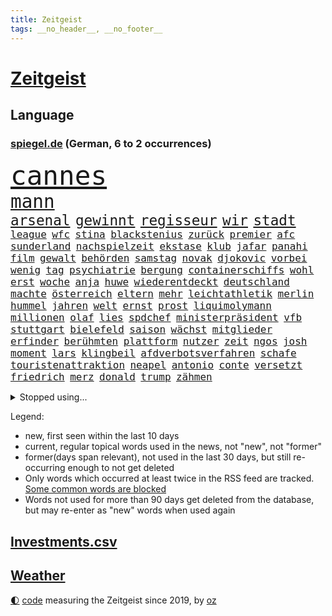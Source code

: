 ```yaml
---
title: Zeitgeist
tags: __no_header__, __no_footer__
---
```


# [Zeitgeist](https://oliz.io/zeitgeist/)

## Language

<h3><a href="https://www.spiegel.de" target="_blank">spiegel.de</a> (German, 6 to 2 occurrences)</h3>
<p style="font-family:monospace">
<span style="font-size:32pt"><a href="news_links.html#cannes" class="current">cannes</a></span>
<br>
<span style="font-size:22pt"><a href="news_links.html#mann" class="current">mann</a></span>
<br>
<span style="font-size:17pt"><a href="news_links.html#arsenal" class="current">arsenal</a></span>
<span style="font-size:17pt"><a href="news_links.html#gewinnt" class="current">gewinnt</a></span>
<span style="font-size:17pt"><a href="news_links.html#regisseur" class="current">regisseur</a></span>
<span style="font-size:17pt"><a href="news_links.html#wir" class="current">wir</a></span>
<span style="font-size:17pt"><a href="news_links.html#stadt" class="current">stadt</a></span>
<br>
<span style="font-size:12pt"><a href="news_links.html#league" class="current">league</a></span>
<span style="font-size:12pt"><a href="news_links.html#wfc" class="new">wfc</a></span>
<span style="font-size:12pt"><a href="news_links.html#stina" class="new">stina</a></span>
<span style="font-size:12pt"><a href="news_links.html#blackstenius" class="new">blackstenius</a></span>
<span style="font-size:12pt"><a href="news_links.html#zurück" class="current">zurück</a></span>
<span style="font-size:12pt"><a href="news_links.html#premier" class="current">premier</a></span>
<span style="font-size:12pt"><a href="news_links.html#afc" class="current">afc</a></span>
<span style="font-size:12pt"><a href="news_links.html#sunderland" class="new">sunderland</a></span>
<span style="font-size:12pt"><a href="news_links.html#nachspielzeit" class="current">nachspielzeit</a></span>
<span style="font-size:12pt"><a href="news_links.html#ekstase" class="new">ekstase</a></span>
<span style="font-size:12pt"><a href="news_links.html#klub" class="current">klub</a></span>
<span style="font-size:12pt"><a href="news_links.html#jafar" class="new">jafar</a></span>
<span style="font-size:12pt"><a href="news_links.html#panahi" class="new">panahi</a></span>
<span style="font-size:12pt"><a href="news_links.html#film" class="current">film</a></span>
<span style="font-size:12pt"><a href="news_links.html#gewalt" class="current">gewalt</a></span>
<span style="font-size:12pt"><a href="news_links.html#behörden" class="current">behörden</a></span>
<span style="font-size:12pt"><a href="news_links.html#samstag" class="current">samstag</a></span>
<span style="font-size:12pt"><a href="news_links.html#novak" class="current">novak</a></span>
<span style="font-size:12pt"><a href="news_links.html#djokovic" class="current">djokovic</a></span>
<span style="font-size:12pt"><a href="news_links.html#vorbei" class="current">vorbei</a></span>
<span style="font-size:12pt"><a href="news_links.html#wenig" class="current">wenig</a></span>
<span style="font-size:12pt"><a href="news_links.html#tag" class="current">tag</a></span>
<span style="font-size:12pt"><a href="news_links.html#psychiatrie" class="current">psychiatrie</a></span>
<span style="font-size:12pt"><a href="news_links.html#bergung" class="current">bergung</a></span>
<span style="font-size:12pt"><a href="news_links.html#containerschiffs" class="new">containerschiffs</a></span>
<span style="font-size:12pt"><a href="news_links.html#wohl" class="current">wohl</a></span>
<span style="font-size:12pt"><a href="news_links.html#erst" class="current">erst</a></span>
<span style="font-size:12pt"><a href="news_links.html#woche" class="current">woche</a></span>
<span style="font-size:12pt"><a href="news_links.html#anja" class="current">anja</a></span>
<span style="font-size:12pt"><a href="news_links.html#huwe" class="new">huwe</a></span>
<span style="font-size:12pt"><a href="news_links.html#wiederentdeckt" class="new">wiederentdeckt</a></span>
<span style="font-size:12pt"><a href="news_links.html#deutschland" class="current">deutschland</a></span>
<span style="font-size:12pt"><a href="news_links.html#machte" class="current">machte</a></span>
<span style="font-size:12pt"><a href="news_links.html#österreich" class="current">österreich</a></span>
<span style="font-size:12pt"><a href="news_links.html#eltern" class="current">eltern</a></span>
<span style="font-size:12pt"><a href="news_links.html#mehr" class="current">mehr</a></span>
<span style="font-size:12pt"><a href="news_links.html#leichtathletik" class="current">leichtathletik</a></span>
<span style="font-size:12pt"><a href="news_links.html#merlin" class="new">merlin</a></span>
<span style="font-size:12pt"><a href="news_links.html#hummel" class="new">hummel</a></span>
<span style="font-size:12pt"><a href="news_links.html#jahren" class="current">jahren</a></span>
<span style="font-size:12pt"><a href="news_links.html#welt" class="current">welt</a></span>
<span style="font-size:12pt"><a href="news_links.html#ernst" class="current">ernst</a></span>
<span style="font-size:12pt"><a href="news_links.html#prost" class="new">prost</a></span>
<span style="font-size:12pt"><a href="news_links.html#liquimolymann" class="new">liquimolymann</a></span>
<span style="font-size:12pt"><a href="news_links.html#millionen" class="current">millionen</a></span>
<span style="font-size:12pt"><a href="news_links.html#olaf" class="current">olaf</a></span>
<span style="font-size:12pt"><a href="news_links.html#lies" class="current">lies</a></span>
<span style="font-size:12pt"><a href="news_links.html#spdchef" class="current">spdchef</a></span>
<span style="font-size:12pt"><a href="news_links.html#ministerpräsident" class="current">ministerpräsident</a></span>
<span style="font-size:12pt"><a href="news_links.html#vfb" class="current">vfb</a></span>
<span style="font-size:12pt"><a href="news_links.html#stuttgart" class="current">stuttgart</a></span>
<span style="font-size:12pt"><a href="news_links.html#bielefeld" class="current">bielefeld</a></span>
<span style="font-size:12pt"><a href="news_links.html#saison" class="current">saison</a></span>
<span style="font-size:12pt"><a href="news_links.html#wächst" class="current">wächst</a></span>
<span style="font-size:12pt"><a href="news_links.html#mitglieder" class="current">mitglieder</a></span>
<span style="font-size:12pt"><a href="news_links.html#erfinder" class="new">erfinder</a></span>
<span style="font-size:12pt"><a href="news_links.html#berühmten" class="current">berühmten</a></span>
<span style="font-size:12pt"><a href="news_links.html#plattform" class="current">plattform</a></span>
<span style="font-size:12pt"><a href="news_links.html#nutzer" class="current">nutzer</a></span>
<span style="font-size:12pt"><a href="news_links.html#zeit" class="current">zeit</a></span>
<span style="font-size:12pt"><a href="news_links.html#ngos" class="current">ngos</a></span>
<span style="font-size:12pt"><a href="news_links.html#josh" class="current">josh</a></span>
<span style="font-size:12pt"><a href="news_links.html#moment" class="current">moment</a></span>
<span style="font-size:12pt"><a href="news_links.html#lars" class="current">lars</a></span>
<span style="font-size:12pt"><a href="news_links.html#klingbeil" class="current">klingbeil</a></span>
<span style="font-size:12pt"><a href="news_links.html#afdverbotsverfahren" class="new">afdverbotsverfahren</a></span>
<span style="font-size:12pt"><a href="news_links.html#schafe" class="new">schafe</a></span>
<span style="font-size:12pt"><a href="news_links.html#touristenattraktion" class="current">touristenattraktion</a></span>
<span style="font-size:12pt"><a href="news_links.html#neapel" class="current">neapel</a></span>
<span style="font-size:12pt"><a href="news_links.html#antonio" class="current">antonio</a></span>
<span style="font-size:12pt"><a href="news_links.html#conte" class="new">conte</a></span>
<span style="font-size:12pt"><a href="news_links.html#versetzt" class="current">versetzt</a></span>
<span style="font-size:12pt"><a href="news_links.html#friedrich" class="current">friedrich</a></span>
<span style="font-size:12pt"><a href="news_links.html#merz" class="current">merz</a></span>
<span style="font-size:12pt"><a href="news_links.html#donald" class="current">donald</a></span>
<span style="font-size:12pt"><a href="news_links.html#trump" class="current">trump</a></span>
<span style="font-size:12pt"><a href="news_links.html#zähmen" class="current">zähmen</a></span>
</p>
<details>
<summary>Stopped using...</summary>
<p class="former" style="font-size:12pt">
mittelmeer(1675) spiele(1674) tor(1674) verluste(1674) äußern(1674) aufgefordert(1673) gefährden(1673) protestiert(1673) verpflichtet(1673) wechseln(1673) gewerkschaft(1672) planeten(1672) zurzeit(1672) anderes(1671) gleichzeitig(1671) mario(1671) unrecht(1671) belarus(1670) demonstranten(1670) festnahmen(1670) funktioniert(1670) weltweite(1670) wirkte(1670) beweisen(1669) bloß(1669) branche(1669) debüt(1669) evakuiert(1669) software(1669) alpen(1668) aufnahmen(1668) berufung(1668) cdupolitiker(1668) jüngste(1668) terroristen(1668) alexej(1667) größer(1667) kämpfer(1667) lager(1667) nawalny(1667) scheiterte(1667) vielerorts(1667) ausgeschlossen(1666) ausschreitungen(1666) bücher(1666) dementiert(1666) erlassen(1666) klaren(1666) stimmt(1666) studierenden(1666) stück(1666) täglich(1666) vergessen(1666) verunglückt(1666) ermöglichen(1665) jury(1665) richtige(1665) eingereicht(1664) for(1664) geburt(1664) geriet(1664) nordsee(1664) spdpolitiker(1664) trainiert(1664) blockieren(1663) daraufhin(1663) dürften(1663) gebrochen(1663) meldete(1663) sports(1663) venezuela(1663) offenen(1662) optimistisch(1662) oppositionelle(1661) bull(1660) erhielt(1660) geräte(1660) kürzlich(1660) ton(1660) ungarns(1660) 27(1659) beinahe(1659) belgien(1659) hund(1658) reporter(1658) olympische(1657) schaffte(1657) springt(1657) gemeinsame(1656) produzieren(1656) wochenlang(1656) einschränkungen(1655) geprägt(1654) mangel(1653) verbände(1653) gefragt(1652) empfängt(1651) büro(1650) änderungen(1650) eigenes(1648) bremsen(1647) drogen(1646) heftiger(1645) münster(1642) teilt(1637) bewegt(1630) thüringer(1629) flug(1618) kontert(1618) missbrauchs(1618) expräsidenten(1548) lehrerin(1540) lediglich(1454) zentralbank(1415) auswärtige(1404) erfolgreichste(1370) kameras(1360) börsen(1349) wissing(1346) king(1345) angestellten(1341) offene(1328) radikalen(1315) grünenpolitiker(1307) rauswurf(1303) wichtiges(1300) kompromiss(1242) bat(1223) erschwert(1223) krim(1219) überwachung(1203) versagen(1175) beschuss(1159) gebiete(1157) besetzten(1135) günstiger(1129) aufeinander(1096) ehrt(1090) prinzessin(1087) weltverband(1080) kenia(1077) sinne(1075) veröffentlichen(1061) misshandelt(1059) fahrgäste(1054) schwimmen(1052) älter(1046) folgten(1028) studentin(998) wünsche(996) angeblicher(969) ereignet(968) kollege(960) angreifen(954) branchen(954) pakete(939) versehen(936) kohl(931) großeinsatz(930) mitarbeitern(910) abbauen(900) deutschlandticket(887) 47(886) fenster(885) gedroht(884) hauses(884) erheben(878) ähnliche(870) erfolgreiche(850) liebt(836) baden(831) verschleppt(828) weimar(824) kleinere(821) uefa(817) lauf(815) z(788) hollywoodstar(774) forscherin(740) fisch(737) straßenverkehr(735) schief(725) gehandelt(709) sächsischen(694) awards(675) langjährigen(673) quellen(673) bewaffnete(653) sicherheitsmaßnahmen(651) militärisch(650) nächster(643) 96(635) digitalen(627) sichergestellt(626) us(626) völkermord(624) alaska(622) negative(621) milei(617) franziska(609) suv(609) harald(605) weitet(602) vorgang(601) oppositionspolitiker(587) singen(581) ablehnung(575) attentat(565) haken(530) jacob(527) franzose(526) ruanda(523) bett(518) usdemokraten(514) oscarpreisträgerin(511) wahre(511) notfall(509) umstrittenes(506) ermittlungsverfahren(503) astronauten(499) iss(497) finanziellen(493) huthimiliz(493) you(486) ruiniert(484) raumfahrt(479) format(469) senator(466) pünktlich(465) terrormiliz(459) bestürzt(458) prallte(458) spottet(458) stützt(455) lamar(453) manipulation(452) erobert(451) karriereende(448) schwerverletzte(433) fair(430) dortmunds(421) georg(416) dürfe(409) haiti(408) wirklichkeit(405) award(403) schlimmste(402) dominierte(401) augenhöhe(398) menschenrechtler(398) 20jähriger(396) locker(395) ruhrgebiet(393) schweine(389) gesammelt(387) düstere(378) breitet(377) jahrhunderts(376) ungewollt(374) depression(373) usgericht(373) kundschaft(368) publikums(368) geheiratet(365) amtsgericht(364) 21jährige(363) kommentare(363) enkel(362) parkplatz(362) bnd(361) meinungsfreiheit(361) flüchtlingslager(359) landeten(358) liest(358) ausbreitung(356) tischtennis(356) gewachsen(355) komme(351) moderatorin(349) protestierte(348) ignorieren(347) organisiert(346) kendrick(345) cartoonisten(343) christen(338) ständigen(337) kurse(336) rekordsumme(336) sonja(336) tausendfach(335) psychologie(333) einsam(331) illegaler(331) kurswechsel(331) trümmern(330) kompany(329) lohn(329) umgebung(323) vielfalt(321) 28jähriger(320) unzufrieden(320) kreative(319) gleichen(318) reichste(314) strategien(314) beschleunigt(312) 24jähriger(311) durchaus(311) gelebt(309) fühle(308) extremen(307) rudert(303) erschüttern(302) peinlich(302) music(301) auftritten(299) entsprechenden(298) wahrscheinlicher(298) financial(297) america(294) verbracht(294) erkrankungen(290) samsung(289) schwedische(283) pennsylvania(280) görlitz(275) nicolas(275) tönen(275) öffentlicher(275) ordnen(274) scheiterten(274) lehrt(273) nähert(270) feiertagen(269) gestaltet(269) leichenfund(269) rückschläge(268) versinkt(268) belege(267) britin(267) militante(267) verhängen(266) dhl(265) kursk(265) vorgegangen(265) thesen(262) eisbären(261) schwerin(261) möglichem(259) australische(258) plattformen(258) gange(257) hergestellt(254) image(253) zugriff(251) verweis(250) frauenrechte(249) organisierte(249) krankenkasse(246) gefördert(244) globaler(244) medikamenten(244) nutzerinnen(244) rose(243) verhinderte(243) versorgen(243) verwandelt(241) absender(240) gesetzes(239) isabella(239) verrückte(239) sternekoch(238) hakt(236) feuerpause(234) schädel(234) entfernung(233) teller(232) gelangen(231) inflationsrate(229) scheiterns(229) bundesrichter(228) washingtons(227) notwendig(226) dreieinhalb(224) erwägen(224) lebensmittelpreise(224) absolute(220) fünftel(220) betrag(219) 37jähriger(218) aufsteiger(218) diktatur(217) dokumenten(217) morgens(217) schnee(217) bestand(216) werben(216) prangert(213) mängel(212) ehrgeiz(210) saturday(210) trendsport(210) usgeschäft(210) wortwahl(210) zunahme(210) 19jährige(209) anteile(208) dauer(208) einfamilienhaus(208) gemeinde(207) rettungswagen(207) unterschiedliche(207) filmbranche(206) nachteil(206) entdeckten(205) heben(205) ängste(205) antónio(204) harmlos(204) geschadet(203) paderborn(203) keeper(202) traditionellen(202) zustimmen(202) studenten(201) wucht(200) billiger(198) eingelegt(198) kanzlerpartei(198) ansichten(197) stralsund(196) unbewohnbar(196) pflegeversicherung(195) facebookkonzern(194) büros(193) kita(192) 40jährigen(191) aussetzung(190) eingriffe(190) gigantische(190) strafzöllen(190) atomwaffen(189) iwf(189) gesetzesänderung(188) kategorie(188) australian(187) verlängerung(187) überholen(187) treibstoff(186) weltwirtschaft(186) scheiden(185) umgebracht(185) ausgegeben(184) heutige(184) fragwürdigen(183) kommissar(183) soziologe(183) bedrohungen(182) beschädigen(182) löhne(181) natobeitritt(181) anfühlt(180) überlegt(179) komikerin(178) eingeleitet(176) erkämpft(176) madison(176) aufstand(174) gedenkveranstaltung(174) 14jährige(173) baldigen(173) gregor(173) gysi(173) spielerin(172) et(171) kulisse(170) zurückgeholt(169) altkanzler(168) 500000(167) sánchez(167) luftverkehr(166) brasilianer(165) niederlagen(165) reichinnek(164) schuh(163) festung(162) jesus(162) angestellte(161) dubiosen(161) elternhaus(160) globe(160) herrmann(160) vendée(160) 97(159) dating(159) hegen(159) minderheitsregierung(159) realistisch(159) therapeuten(159) verfassungswidriger(159) eignet(158) energiekrise(158) 78jährige(157) gestrichen(157) email(155) rechtsaußenpartei(154) teslafahrer(154) weckruf(154) löwe(152) pipelines(150) schacht(150) grundsatz(149) raketenangriffe(149) 01(147) ergab(147) rekruten(147) schwebt(147) genügend(146) haftbedingungen(146) sprüche(146) fasziniert(145) jobwechsel(145) rechtsstaat(145) seniorin(145) veruntreut(145) vierjähriger(145) zugezogen(145) 170(144) entfacht(144) mitgliedschaft(144) netflixstar(144) begreifen(143) brutto(142) drake(142) streng(142) medizinischen(141) nachdenken(141) zündet(141) sonntagabend(140) palliativarzt(139) bewundert(138) spiegelrecherche(138) angefahren(137) handelskriegs(137) oppositionspartei(137) rekordzeit(137) vergehen(137) bunt(136) costa(136) erschlagen(134) segen(134) totschlags(134) 54(133) gesunder(133) paragraf(133) portugiese(133) reichensteuer(133) spotify(133) ted(133) usverfassung(133) absetzen(132) devise(132) schreit(132) witzelt(132) aktivitäten(131) dankbar(130) dokumentiert(129) jonas(129) dreh(128) enttäuschenden(128) belgier(127) bot(127) gründet(127) lieferung(127) stolpert(127) athletinnen(126) fechten(126) präsent(126) hilferuf(125) politikers(125) cduministerpräsident(124) freigegeben(124) freiheitsstrafen(124) pur(124) weigert(124) ausgerottet(122) wiedereinführung(122) fuhren(121) geruch(121) sexualität(121) sportliche(121) wähnt(121) grünes(120) unvermittelt(120) 15jährige(119) aufzuholen(119) ravensburg(119) angestiegen(118) aufenthalt(118) unabhängiger(118) verzögert(118) durchsuchung(117) flugzeugunglück(117) press(116) welterfolg(116) zentraler(116) süßigkeiten(115) adler(114) beschimpfungen(114) road(114) herzschrittmacher(113) linkenpolitikerin(113) söhnen(113) bewerbungen(112) lebensgefährlichen(112) regulären(112) verfallen(112) verlässlich(112) absehbar(111) gleichstellung(111) jean(111) reuters(111) natascha(110) zugticket(110) entmachtung(109) gewässern(109) tunesien(109) zahlte(109) angesetzt(108) geboten(108) halt(108) kassierte(107) taxi(107) abhängigkeit(106) beschämend(106) festen(106) investment(106) preissteigerungen(106) sechsjährigen(106) unverletzt(106) erweitern(105) haas(105) scheidenden(105) einschüchtern(103) gegnerin(103) szenario(103) entziehen(102) kartellamt(102) nsu(102) unfallort(102) untergraben(101) wache(101) gesellschaften(100) tödliches(100) wüten(100) datenschutz(99) faktenchecks(99) keinerlei(99) mütterrente(99) rivale(99) lernt(98) weltwirtschaftsforum(98) abgeschobenen(97) angelehnt(97) erleiden(97) geiseldeal(97) kleineren(97) sozialbeiträge(97) verstecken(97) geflogen(96) gift(96) ken(96) niedrige(96) original(96) spdlinke(96) busfahrer(95) atomprogramm(94) blue(94) origin(94) brutales(93) gerückt(93) vorboten(93) exoplanet(92) lieferanten(92) märchen(92) pekings(92) dekret(91) gerichtsurteil(91) knieverletzung(91) randalieren(91) weltmeeren(91) ausrede(90) erfordert(90) gedenkfeier(90) gereizt(90) old(90) ratgeber(90) trafford(90) unterbinden(90) berge(89) fußgänger(89) litauens(89) pressefreiheit(89) schaible(89) wirtschaftlich(89) ausweisungen(88) beleidigend(88) fatale(88) friert(88) mutiger(88) töchtern(88) vorgängerregierung(88) zahle(88) angehalten(87) bayernspieler(87) bettlaken(87) kinderkörper(87) konsequenz(87) sammelten(87) stattet(87) 77jährige(86) abgeschobene(86) einbrecher(86) exoplaneten(86) fifapräsident(86) rachefeldzug(86) twitter(86) verwechselt(86) 90jährige(85) abschieben(85) herzinfarkte(85) kiapp(85) lawine(85) terrorangriff(85) to(85) afghanen(84) eingerichtet(84) topteam(84) vorurteile(84) elektrofahrzeuge(83) mustafa(83) verkrampft(83) erlaubte(82) evg(82) geiselhaft(82) migrantinnen(82) soldatinnen(82) update(82) valentina(82) ausschließen(81) heilen(81) ju(81) umzusetzen(81) verblasst(81) verfügt(81) gucken(80) hochzeitskorso(80) kluge(80) kz(80) sefe(80) wirtschaftspolitisch(80) wismar(80) auffallend(79) strafgesetzbuch(79) versetzen(79) colin(78) erdstöße(78) exklub(78) luftschläge(78) netto(78) unterzahl(78) beunruhigend(77) boomer(77) entging(77) kinderwunsch(77) königsblau(77) abpfiff(76) bukele(76) moniert(76) aufgegeben(75) niederrhein(75) voice(75) aktienkurs(74) come(74) dachgeschoss(74) deliverance(74) jugendklub(74) kingdom(74) witkoff(74) aufgeschreckt(73) erfolgte(73) füßen(73) mutieren(73) salvadors(73) schießerei(73) arbeitsmoral(72) festgelegt(72) geländewagen(72) geschlechter(72) verschafft(72) vorkehrungen(72) witzfigur(72) blanchett(71) bronchitis(71) cate(71) gelungenes(71) kühnert(71) pazifismus(71) adipositas(70) k(70) sge(70) wohlstand(70) ähnlichkeiten(70) angestrebten(69) erzürnt(69) harrison(69) hörsaal(69) kippte(69) klettern(69) südostasien(69) uszöllen(69) waffensysteme(69) eingehen(68) gleis(68) hohem(68) pech(68) verstummen(68) derby(67) edeka(67) fdpvorsitzende(67) frühling(67) kanone(67) kartoffeln(67) koalitionäre(67) spontanen(67) turnierserie(67) geburtstagsfeier(66) germany(66) haie(66) polizeigewahrsam(66) saniert(66) sonn(66) hinterließen(65) usvize(65) absprung(64) anordnungen(64) bürgerpflicht(64) gemisch(64) gesundheitlichen(64) leeds(64) verkehrschaos(64) bamberg(63) bundesfinanzhof(63) bürgerrechte(63) jahn(63) solarzellen(63) zitate(63) ap(62) cheftrainer(62) dopingfall(62) einschneidende(62) einsparungen(62) engagieren(62) fahrzeugen(62) friedensverhandlungen(62) frédéric(62) hamm(62) kreativität(62) newsupdate(62) sportlicher(62) typische(62) vorausgesetzt(62) wirkstoff(62) karrierecoach(61) legislaturperiode(61) monty(61) professorin(61) streamer(61) 73jähriger(60) bischöfe(60) eiskalter(60) empowerment(60) kollabiert(60) menschenhandel(60) normalisierung(60) bayerischer(59) bröckelt(59) fragwürdige(59) freestylechessturnier(59) hinspiel(59) ikonischen(59) junges(59) pilnacek(59) tatsache(59) verfassungskrise(59) empfing(58) jährt(58) rechtfertigte(58) zombieserie(58) frühstückt(57) gewalttätig(57) hanna(57) lahav(57) schreie(57) shapira(57) truppenstärke(57) 88(56) brandanschläge(56) fiktion(56) scheidungen(56) tee(56) zusammengearbeitet(56) überträgt(56) exodus(55) familienvater(55) folgenschweren(55) lichtjahren(55) masern(55) mitch(55) scheiße(55) verdammt(55) assassin’s(54) creed(54) behindern(53) college(53) definiert(53) fortgesetzt(53) ftc(53) klugen(53) maine(53) mild(53) ruht(53) widerstands(53) clinton(52) erproben(52) flächendeckend(52) justizbeamten(52) präzedenzfall(52) änderten(52) ansicht(51) anteilnahme(51) kurzfristige(51) leaks(51) zerschlagung(51) bundestagsmandat(50) trainingszwecken(50) ungewöhnliches(50) clevere(49) impulse(49) kriegsparteien(49) lukrative(49) mehrheiten(49) moralische(49) ansatz(48) attraktiv(48) gerichtet(48) grausame(48) schwimmbad(48) äußeren(48) bahrain(47) beifahrer(47) entschuldigen(47) lauren(47) lithium(47) raser(47) täuschen(47) umstritten(47) wiederaufnahme(47) 56(46) banal(46) kretschmann(46) muslime(46) umschwung(46) aimee(45) bemerkungen(45) randfiguren(45) täuschung(45) unwetter(45) vorigen(45) how(44) senatorin(44) vergewissern(44) weitergeben(44) zunutze(44) brachen(43) genervt(43) getrunken(43) milliardenwert(43) riskanter(43) zurückzufahren(43) behördenangaben(42) glamour(42) neunzigern(42) reim(42) belastungen(41) entführer(41) heuferumlauf(41) himmelskörper(41) joko(41) joão(41) klaas(41) palhinha(41) winterscheidt(41) bundesnachrichtendienst(40) geheimdokumente(40) molotowcocktails(40) stadtzentrum(40) 1995(39) 2600(39) flüchtige(39) fremde(39) goldpreis(39) kinderärztin(39) mitgeprägt(39) riedl(39) verabreden(39) fußballfan(38) handelsministerium(38) kristi(38) noem(38) verlaufen(38) überqueren(38) übertreffen(38) banden(37) eingenommen(37) elfjährigen(37) gnade(37) heiner(37) heming(37) kürzt(37) mclaren(37) willis(37) anfällig(36) angekündigter(36) anzuschließen(36) argumentiert(36) elektrische(36) gehofft(36) geldern(36) gigantischen(36) prince(36) sicherheitsrisiko(36) archäologen(35) gekippt(35) venezolaner(35) verglichen(35) vermisstem(35) festhalten(34) foulelfmeter(34) fußstapfen(34) linse(34) totschlag(34) venezolanern(34) verfassungsgericht(34) auszusteigen(33) bundesrechnungshof(33) exportieren(33) nieren(33) sponsoren(33) toskana(33) unerwünscht(33) zollchaos(33) 117(32) anzubieten(32) bewaffnet(32) dichtgemacht(32) dosis(32) hagelte(32) losgeht(32) wandern(32) zollkonflikt(32) alltags(31) gegenwind(31) haltlos(31) regenfälle(31) shadows(31) skoda(31) škoda(31) bushaltestelle(30) c(30) disney(30) eierkrise(30) erneutes(30) humanitären(30) mikroorganismen(30) stationiert(30) wohlauf(30) eintritt(29) finanzministerin(29) melinda(29) osterhasen(29) säugling(29) unbeteiligte(29) wach(29) fürth(28) ostermontag(28) rechtswidrige(28) spitzenamt(28) ukrainegesprächen(28) zahlten(28) adolescence(27) begleiten(27) führerscheine(27) j(27) verleumdungsklage(27) vierköpfigen(27) arme(26) ballkinder(26) bauzeit(26) beben(26) chatskandal(26) forum(26) mitternacht(26) tranken(26) vereinigung(26) vorbehalten(26) zunehmen(26) übernahmen(26) ernste(25) mittelfeld(25) poetischen(25) riskieren(25) tiktokvideos(25) bahnfahren(24) blödsinn(24) einreisegenehmigung(24) eta(24) etlichen(24) lou(24) weilburg(24) wood(24) höherer(23) lichtjahre(23) matchmaker(23) 145(22) db(22) drohnenkrieg(22) dämpfen(22) irrtum(22) torlos(22) tsv(22) xiaomi(22) 16jährigen(21) darja(21) exfrau(21) photo(21) puncto(21) vollem(21) coolness(20) droge(20) ertappt(20) flossen(20) highlight(20) kiloweise(20) menschheit(20) pistolen(20) rüber(20) sanitätern(20) verunsichern(20) zurückzuziehen(20) andré(19) drogenkriminalität(19) erleichterungen(19) folgenreichen(19) geschwister(19) lesotho(19) mysteriösen(19) schlafzimmer(19) schliche(19) sechsjähriger(19) verbilligen(19) warnhinweis(19) abgeschobener(18) bandenmitgliedschaft(18) bromance(18) masse(18) schränken(18) schulz(18) valley(18) vertrieben(18) bösen(17) fastenbrechen(17) lost(17) massengrab(17) stützpunkten(17) entschlossenen(16) fördergelder(16) ligue(16) schreckliche(16) träumte(16) verheimlichen(16) evakuieren(15) geister(15) kolonialzeit(15) notlage(15) versank(15) liege(14) nachkriegszeit(14) verkehrssünder(14) bildungsministerium(13) bogota(13) kursverluste(13) paramilitärischen(13) shootingstar(13) brillierte(12) börsenkurse(12) hasan(12) römischen(12) ausgewählten(11) konservativer(11) nützliche(11) persönliches(11) vereinbarungen(11)
</p>
</details>
<p>Legend:
<ul>
<li><span class="new">new</span>, first seen within the last 10 days</li>
<li><span class="current">current</span>, regular topical words used in the news, not "new", not "former"</li>
<li><span class="former">former(days span relevant)</span>, not used in the last 30 days, but still re-occurring enough to not get deleted</li>
<li>Only words which occurred at least twice in the RSS feed are tracked. <a href="language/filters.py">Some common words are blocked</a></li>
<li>Words not used for more than 90 days get deleted from the database, but may re-enter as "new" words when used again</li>
</ul>
</p>

## [Investments](investments.html)[.csv](investments.csv)

## [Weather](weather.html)

<footer>
<a href="javascript:toggleTheme()" class="nav">🌓</a>
<a href="https://github.com/ooz/zeitgeist">code</a> measuring the Zeitgeist since 2019, by <a href="https://oliz.io">oz</a>
</footer>
